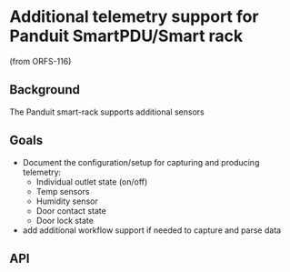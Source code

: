 # Additional telemetry support for Panduit SmartPDU/Smart rack

(from ORFS-116)

## Background

The Panduit smart-rack supports additional sensors

## Goals

- Document the configuration/setup for capturing and producing telemetry:
  - Individual outlet state (on/off)
  - Temp sensors
  - Humidity sensor
  - Door contact state
  - Door lock state
- add additional workflow support if needed to capture and parse data

## API

